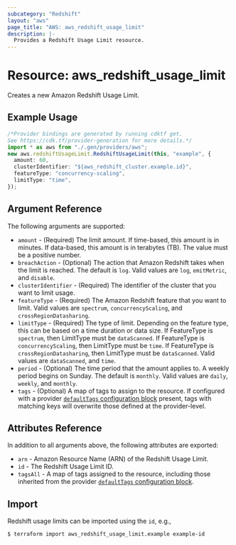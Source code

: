 ```yaml
---
subcategory: "Redshift"
layout: "aws"
page_title: "AWS: aws_redshift_usage_limit"
description: |-
  Provides a Redshift Usage Limit resource.
---
```


# Resource: aws\_redshift\_usage\_limit

Creates a new Amazon Redshift Usage Limit.

## Example Usage

```typescript
/*Provider bindings are generated by running cdktf get.
See https://cdk.tf/provider-generation for more details.*/
import * as aws from "./.gen/providers/aws";
new aws.redshiftUsageLimit.RedshiftUsageLimit(this, "example", {
  amount: 60,
  clusterIdentifier: "${aws_redshift_cluster.example.id}",
  featureType: "concurrency-scaling",
  limitType: "time",
});

```

## Argument Reference

The following arguments are supported:

* `amount` - (Required) The limit amount. If time-based, this amount is in minutes. If data-based, this amount is in terabytes (TB). The value must be a positive number.
* `breachAction` - (Optional) The action that Amazon Redshift takes when the limit is reached. The default is `log`. Valid values are `log`, `emitMetric`, and `disable`.
* `clusterIdentifier` - (Required) The identifier of the cluster that you want to limit usage.
* `featureType` - (Required) The Amazon Redshift feature that you want to limit. Valid values are `spectrum`, `concurrencyScaling`, and `crossRegionDatasharing`.
* `limitType` - (Required) The type of limit. Depending on the feature type, this can be based on a time duration or data size. If FeatureType is `spectrum`, then LimitType must be `dataScanned`. If FeatureType is `concurrencyScaling`, then LimitType must be `time`. If FeatureType is `crossRegionDatasharing`, then LimitType must be `dataScanned`. Valid values are `dataScanned`, and `time`.
* `period` - (Optional) The time period that the amount applies to. A weekly period begins on Sunday. The default is `monthly`. Valid values are `daily`, `weekly`, and `monthly`.
* `tags` - (Optional) A map of tags to assign to the resource. If configured with a provider [`defaultTags` configuration block](https://registry.terraform.io/providers/hashicorp/aws/latest/docs#default_tags-configuration-block) present, tags with matching keys will overwrite those defined at the provider-level.

## Attributes Reference

In addition to all arguments above, the following attributes are exported:

* `arn` - Amazon Resource Name (ARN) of the Redshift Usage Limit.
* `id` - The Redshift Usage Limit ID.
* `tagsAll` - A map of tags assigned to the resource, including those inherited from the provider [`defaultTags` configuration block](https://registry.terraform.io/providers/hashicorp/aws/latest/docs#default_tags-configuration-block).

## Import

Redshift usage limits can be imported using the `id`, e.g.,

```console
$ terraform import aws_redshift_usage_limit.example example-id
```
